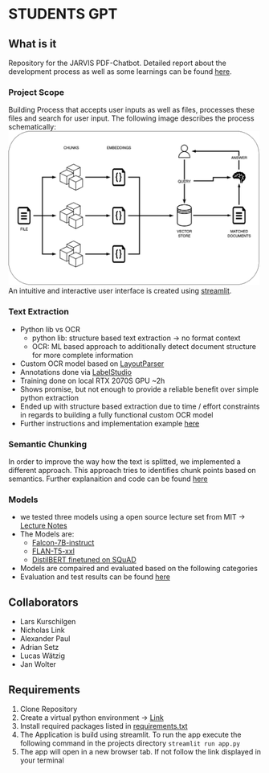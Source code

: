 # STUDENTS GPT

## What is it
Repository for the JARVIS PDF-Chatbot. Detailed report about the development process as well as some learnings can be found [here](./report.pdf).

### Project Scope
Building Process that accepts user inputs as well as files, processes these files and search for user input.
The following image describes the process schematically:
<br>
<img src="data/Process.png" alt="process" width="500">
<br>
An intuitive and interactive user interface is created using [streamlit](https://streamlit.io).

### Text Extraction
- Python lib vs OCR
  - python lib: structure based text extraction -> no format context
  - OCR: ML based approach to additionally detect document structure for more complete information
- Custom OCR model based on [LayoutParser](https://github.com/Layout-Parser/layout-parser)
- Annotations done via [LabelStudio](https://labelstud.io/)
- Training done on local RTX 2070S GPU ~2h
- Shows promise, but not enough to provide a reliable benefit over simple python extraction
- Ended up with structure based extraction due to time / effort constraints in regards to building a fully functional custom OCR model
- Further instructions and implementation example [here](documentation/Customizing%20Layout%20Models%20with%20Label%20Studio%20Annotation.ipynb)

### Semantic Chunking
In order to improve the way how the text is splitted, we implemented a different approach. This approach tries to identifies chunk points based on semantics. Further explanaition and code can be found [here](documentation/semantic_chunking.ipynb)

### Models
- we tested three models using a open source lecture set from MIT -> [Lecture Notes](data/test_lecture_set.pdf)
- The Models are:
  - [Falcon-7B-instruct](https://huggingface.co/tiiuae/falcon-7b-instruct)
  - [FLAN-T5-xxl](https://huggingface.co/google/flan-t5-xxl)
  - [DistilBERT finetuned on SQuAD](https://huggingface.co/distilbert-base-uncased-distilled-squad)
- Models are compaired and evaluated based on the following categories
- Evaluation and test results can be found [here]()

## Collaborators
+ Lars Kurschilgen
+ Nicholas Link
+ Alexander Paul
+ Adrian Setz
+ Lucas Wätzig
+ Jan Wolter


## Requirements

1. Clone Repository
2. Create a virtual python environment -> [Link](https://realpython.com/lessons/creating-virtual-environment/)
3. Install required packages listed in [requirements.txt](./requirements.txt)
4. The Application is build using streamlit. To run the app execute the following command in the projects directory ```streamlit run app.py```
5. The app will open in a new browser tab. If not follow the link displayed in your terminal

